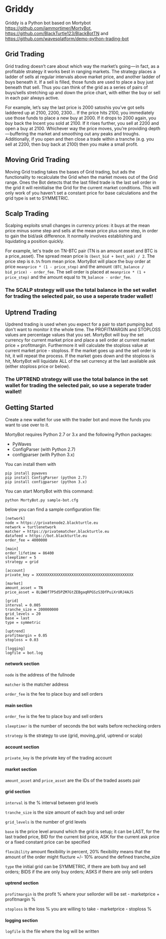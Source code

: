 # Griddy

Griddy is a Python bot based on Mortybot https://github.com/iammortimer/MortyBot, https://github.com/BlackTurtle123/BlackBotTN and https://github.com/wavesplatform/demo-python-trading-bot

## Grid Trading
Grid trading doesn’t care about which way the market’s going — in fact, as a profitable strategy it works best in ranging markets. The strategy places a ladder of sells at regular intervals above market price, and another ladder of buys beneath it. If a sell is filled, those funds are used to place a buy just beneath that sell. Thus you can think of the grid as a series of pairs of buys/sells stretching up and down the price chart, with either the buy or sell in each pair always active.

For example, let’s say the last price is 2000 satoshis you’ve got sells laddered up at 2100, 2200, 2300… If the price hits 2100, you immediately use those funds to place a new buy at 2000. If it drops to 2000 again, you buy back the Incent you sold at 2100. If it rises further, you sell at 2200 and open a buy at 2100. Whichever way the price moves, you’re providing depth — buffering the market and smoothing out any peaks and troughs. Additionally, if you open and then close a trade within a tranche (e.g. you sell at 2200, then buy back at 2100) then you make a small profit.

## Moving Grid Trading
Moving Grid trading takes the bases of Grid trading, but ads the functionality to recalculate the Grid when the market moves out of the Grid range. Ones the Bot detects that the last filled trade is the last sell order in the grid it will reinitialise the Grid for the current market conditions. This will only work of you haven't set a constant price for base calculations and the grid type is set to SYMMETRIC.

## Scalp Trading
Scalping exploits small changes in currency prices: it buys at the mean price minus some step and sells at the mean price plus some step, in order to gain the bid/ask difference. It normally involves establishing and liquidating a position quickly.

For example, let's trade on TN-BTC pair (TN is an amount asset and BTC is a price_asset). The spread mean price is ```(best_bid + best_ask) / 2```. The price step is ```0.5%``` from mean price. MortyBot will place the buy order at price ```meanprice * (1 - price_step)``` and the amount ```(BTC_balance / bid_price) - order_fee```. The sell order is placed at ```meanprice * (1 + price_step)``` and the amount equal to ```TN_balance - order_fee```.
### The SCALP strategy will use the total balance in the set wallet for trading the selected pair, so use a seperate trader wallet!

## Uptrend Trading
Updrend trading is used when you expect for a pair to start pumping but don't want to monitor it the whole time. The PROFITMARGIN and STOPLOSS values are percentage values that you set. MortyBot will buy the set currency for current market price and place a sell order at current market price + profitmargin. Furthermore it will calculate the stoploss value at current market price - stoploss. If the market goes up and the sell order is hit, it will repeat the process. If the market goes down and the stoploss is hit, MortyBot will liquidate ALL of the set currency at the last available ask (either stoploss price or below).
### The UPTREND strategy will use the total balance in the set wallet for trading the selected pair, so use a seperate trader wallet!

## Getting Started

Create a new wallet for use with the trader bot and move the funds you want to use over to it.

MortyBot requires Python 2.7 or 3.x and the following Python packages:

* PyWaves
* ConfigParser (with Python 2.7)
* configparser (with Python 3.x)

You can install them with

```
pip install pywaves
pip install ConfigParser (python 2.7)
pip install configparser (python 3.x)
```

You can start MortyBot with this command:

```
python MortyBot.py sample-bot.cfg
```

below you can find a sample configuration file:
```
[network]
node = https://privatenode2.blackturtle.eu
network = turtlenetwork
matcher = https://privatematcher.blackturtle.eu
datafeed = https://bot.blackturtle.eu
order_fee = 4000000

[main]
order_lifetime = 86400 
sleeptimer = 5 
strategy = grid

[account]
private_key = XXXXXXXXXXXXXXXXXXXXXXXXXXXXXXXXXXXXXXXXXXXX

[market]
amount_asset = TN
price_asset = 8LQW8f7P5d5PZM7GtZEBgaqRPGSzS3DfPuiXrURJ4AJS

[grid]
interval = 0.005
tranche_size = 200000000
grid_levels = 20
base = last
type = symmetric

[uptrend]
profitmargin = 0.05
stoploss = 0.03

[logging]
logfile = bot.log
```

#### network section
```node``` is the address of the fullnode

```matcher``` is the matcher address

```order_fee``` is the fee to place buy and sell orders

#### main section
```order_fee``` is the fee to place buy and sell orders

```sleeptimer``` is the number of seconds the bot waits before rechecking orders

```strategy``` is the strategy to use (grid, moving_grid, uptrend or scalp)

#### account section
```private_key``` is the private key of the trading account

#### market section
```amount_asset``` and ```price_asset``` are the IDs of the traded assets pair

#### grid section
```interval``` is the % interval between grid levels

```tranche_size``` is the size amount of each buy and sell order

```grid_levels``` is the number of grid levels

```base``` is the price level around which the grid is setup; it can be LAST, for the last traded price, BID for the current bid price, ASK for the current ask price or a fixed constant price can be specified

```flexibility``` amount flexibility in percent, 20% flexibility means that the amount of the order might flucture +/- 10% around the defined tranche_size

```type``` the initial grid can be SYMMETRIC, if there are both buy and sell orders; BIDS if the are only buy orders; ASKS if there are only sell orders

#### uptrend section
```profitmargin``` is the profit % where your sellorder will be set - marketprice + profitmargin %

```stoploss``` is the loss % you are willing to take - marketprice - stoploss %

#### logging section
```logfile``` is the file where the log will be written

